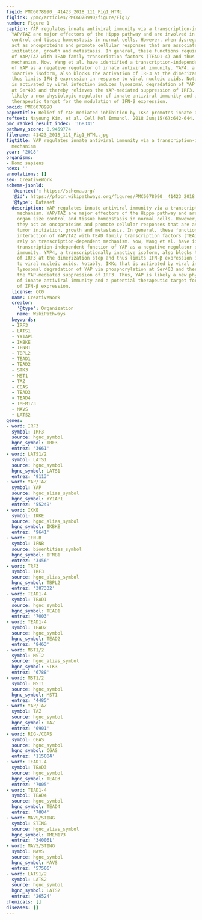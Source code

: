 ```yaml
---
figid: PMC6078990__41423_2018_111_Fig1_HTML
figlink: /pmc/articles/PMC6078990/figure/Fig1/
number: Figure 1
caption: YAP regulates innate antiviral immunity via a transcription-independent mechanism.
  YAP/TAZ are major effectors of the Hippo pathway and are involved in organ size
  control and tissue homeostasis in normal cells. However, when dysregulated, they
  act as oncoproteins and promote cellular responses that are associated with tumor
  initiation, growth and metastasis. In general, these functions require the interaction
  of YAP/TAZ with TEAD family transcription factors (TEAD1–4) and thus rely on transcription-dependent
  mechanism. Now, Wang et al. have identified a transcription-independent function
  of YAP as a negative regulator of innate antiviral immunity. YAP4, a transcriptionally
  inactive isoform, also blocks the activation of IRF3 at the dimerization step and
  thus limits IFN-β expression in response to viral nucleic acids. Notably, IKKɛ that
  is activated by viral infection induces lysosomal degradation of YAP via phosphorylation
  at Ser403 and thereby relieves the YAP-mediated suppression of IRF3. Thus, YAP is
  likely a new physiologic regulator of innate antiviral immunity and a potential
  therapeutic target for the modulation of IFN-β expression.
pmcid: PMC6078990
papertitle: Relief of YAP-mediated inhibition by IKKɛ promotes innate antiviral immunity.
reftext: Nayoung Kim, et al. Cell Mol Immunol. 2018 Jun;15(6):642-644.
pmc_ranked_result_index: '168331'
pathway_score: 0.9459774
filename: 41423_2018_111_Fig1_HTML.jpg
figtitle: YAP regulates innate antiviral immunity via a transcription-independent
  mechanism
year: '2018'
organisms:
- Homo sapiens
ndex: ''
annotations: []
seo: CreativeWork
schema-jsonld:
  '@context': https://schema.org/
  '@id': https://pfocr.wikipathways.org/figures/PMC6078990__41423_2018_111_Fig1_HTML.html
  '@type': Dataset
  description: YAP regulates innate antiviral immunity via a transcription-independent
    mechanism. YAP/TAZ are major effectors of the Hippo pathway and are involved in
    organ size control and tissue homeostasis in normal cells. However, when dysregulated,
    they act as oncoproteins and promote cellular responses that are associated with
    tumor initiation, growth and metastasis. In general, these functions require the
    interaction of YAP/TAZ with TEAD family transcription factors (TEAD1–4) and thus
    rely on transcription-dependent mechanism. Now, Wang et al. have identified a
    transcription-independent function of YAP as a negative regulator of innate antiviral
    immunity. YAP4, a transcriptionally inactive isoform, also blocks the activation
    of IRF3 at the dimerization step and thus limits IFN-β expression in response
    to viral nucleic acids. Notably, IKKɛ that is activated by viral infection induces
    lysosomal degradation of YAP via phosphorylation at Ser403 and thereby relieves
    the YAP-mediated suppression of IRF3. Thus, YAP is likely a new physiologic regulator
    of innate antiviral immunity and a potential therapeutic target for the modulation
    of IFN-β expression.
  license: CC0
  name: CreativeWork
  creator:
    '@type': Organization
    name: WikiPathways
  keywords:
  - IRF3
  - LATS1
  - YY1AP1
  - IKBKE
  - IFNB1
  - TBPL2
  - TEAD1
  - TEAD2
  - STK3
  - MST1
  - TAZ
  - CGAS
  - TEAD3
  - TEAD4
  - TMEM173
  - MAVS
  - LATS2
genes:
- word: IRF3
  symbol: IRF3
  source: hgnc_symbol
  hgnc_symbol: IRF3
  entrez: '3661'
- word: LATS1/2
  symbol: LATS1
  source: hgnc_symbol
  hgnc_symbol: LATS1
  entrez: '9113'
- word: YAP/TAZ
  symbol: YAP
  source: hgnc_alias_symbol
  hgnc_symbol: YY1AP1
  entrez: '55249'
- word: IKKE
  symbol: IKKE
  source: hgnc_alias_symbol
  hgnc_symbol: IKBKE
  entrez: '9641'
- word: IFN-B
  symbol: IFNB
  source: bioentities_symbol
  hgnc_symbol: IFNB1
  entrez: '3456'
- word: TRF3
  symbol: TRF3
  source: hgnc_alias_symbol
  hgnc_symbol: TBPL2
  entrez: '387332'
- word: TEAD1-4
  symbol: TEAD1
  source: hgnc_symbol
  hgnc_symbol: TEAD1
  entrez: '7003'
- word: TEAD1-4
  symbol: TEAD2
  source: hgnc_symbol
  hgnc_symbol: TEAD2
  entrez: '8463'
- word: MST1/2
  symbol: MST2
  source: hgnc_alias_symbol
  hgnc_symbol: STK3
  entrez: '6788'
- word: MST1/2
  symbol: MST1
  source: hgnc_symbol
  hgnc_symbol: MST1
  entrez: '4485'
- word: YAP/TAZ
  symbol: TAZ
  source: hgnc_symbol
  hgnc_symbol: TAZ
  entrez: '6901'
- word: RIG-/CGAS
  symbol: CGAS
  source: hgnc_symbol
  hgnc_symbol: CGAS
  entrez: '115004'
- word: TEAD1-4
  symbol: TEAD3
  source: hgnc_symbol
  hgnc_symbol: TEAD3
  entrez: '7005'
- word: TEAD1-4
  symbol: TEAD4
  source: hgnc_symbol
  hgnc_symbol: TEAD4
  entrez: '7004'
- word: MAVS/STING
  symbol: STING
  source: hgnc_alias_symbol
  hgnc_symbol: TMEM173
  entrez: '340061'
- word: MAVS/STING
  symbol: MAVS
  source: hgnc_symbol
  hgnc_symbol: MAVS
  entrez: '57506'
- word: LATS1/2
  symbol: LATS2
  source: hgnc_symbol
  hgnc_symbol: LATS2
  entrez: '26524'
chemicals: []
diseases: []
---
```

